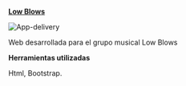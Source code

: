 **[Low Blows](http://binarysunsetestudio.com/lowblows)**

![App-delivery](http://binarysunsetestudio.com/ext_img/lowblows.PNG)

Web desarrollada para el grupo musical Low Blows

**Herramientas utilizadas**

Html, Bootstrap.

